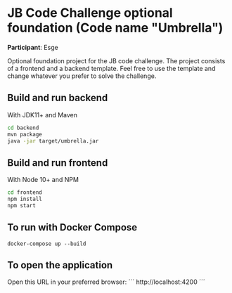# JB Code Challenge optional foundation (Code name "Umbrella")

**Participant**: Esge

Optional foundation project for the JB code challenge. The project consists of a frontend and a backend template. Feel free to use the template and change whatever you prefer to solve the challenge.

## Build and run backend

With JDK11+ and Maven

```bash
cd backend
mvn package
java -jar target/umbrella.jar
```

## Build and run frontend

With Node 10+ and NPM

```bash
cd frontend
npm install
npm start
```

## To run with Docker Compose

```
docker-compose up --build
```

## To open the application

Open this URL in your preferred browser:
´´´
http://localhost:4200
´´´
